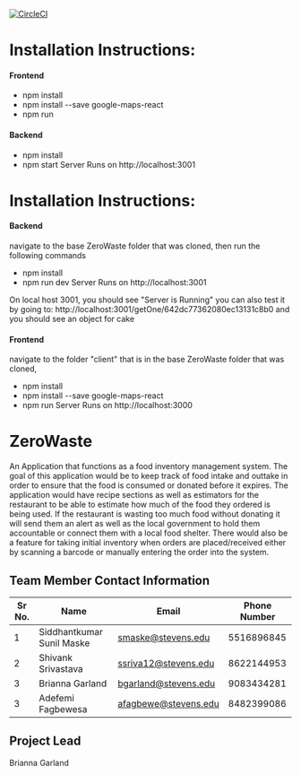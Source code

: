 [![CircleCI](https://dl.circleci.com/status-badge/img/gh/ogfemi/ZeroWaste/tree/main.svg?style=svg)](https://dl.circleci.com/status-badge/redirect/gh/ogfemi/ZeroWaste/tree/main)

# Installation Instructions: 
#### Frontend
- npm install
- npm install --save google-maps-react
- npm run 

#### Backend
- npm install
- npm start
Server Runs on http://localhost:3001


# Installation Instructions: 
#### Backend
navigate to the base ZeroWaste folder that was cloned, then run the following commands
- npm install
- npm run dev 
Server Runs on http://localhost:3001

On local host 3001, you should see "Server is Running"
you can also test it by going to: http://localhost:3001/getOne/642dc77362080ec13131c8b0 and you should see an object for cake 

#### Frontend
navigate to the folder "client" that is in the base ZeroWaste folder that was cloned, 
- npm install
- npm install --save google-maps-react
- npm run 
Server Runs on http://localhost:3000




# ZeroWaste
An Application that functions as a food inventory management system. The goal of this application would be to keep track of food intake and outtake in order to ensure that the food is consumed or donated before it expires. The application would have recipe sections as well as estimators for the restaurant to be able to estimate how much of the food they ordered is being used. If the restaurant is wasting too much food without donating it will send them an alert as well as the local government to hold them accountable or connect them with a local food shelter. There would also be a feature for taking initial inventory when orders are placed/received either by scanning a barcode or manually entering the order into the system. 

## Team Member Contact Information
| Sr No.  	| Name                      	|  Email             	| Phone Number 	|
|---------	|---------------------------	|---------------------|---------------|
| 1       	| Siddhantkumar Sunil Maske 	| smaske@stevens.edu 	| 5516896845   	|
| 2       	| Shivank Srivastava          | ssriva12@stevens.edu| 8622144953   	|
| 3       	| Brianna Garland             | bgarland@stevens.edu| 9083434281    |
| 3       	| Adefemi Fagbewesa           | afagbewe@stevens.edu| 8482399086    |

## Project Lead
Brianna Garland



